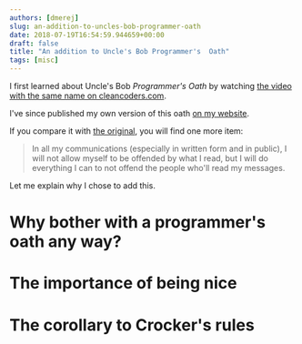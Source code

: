 ```yaml
---
authors: [dmerej]
slug: an-addition-to-uncles-bob-programmer-oath
date: 2018-07-19T16:54:59.944659+00:00
draft: false
title: "An addition to Uncle's Bob Programmer's  Oath"
tags: [misc]
---
```


I first learned about Uncle's Bob *Programmer's Oath* by watching [the video with the same name on cleancoders.com](https://cleancoders.com/episode/clean-code-episode-45/show).

I've since published my own version of this oath [on my website](https://dmerej.info/oath.md).

If you compare it with [the original](http://blog.cleancoder.com/uncle-bob/2015/11/18/TheProgrammersOath.html), you will find one more item:

> In all my communications (especially in written form and in public), I will
> not allow myself to be offended by what I read, but I will
> do everything I can to not offend the people who'll read my messages.

Let me explain why I chose to add this.

<!--more-->

# Why bother with a programmer's oath any way?

# The importance of being nice


# The corollary to Crocker's rules

